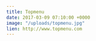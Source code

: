```yaml
---
title: Topmenu
date: 2017-03-09 07:10:00 +0000
image: "/uploads/topmenu.jpg"
lien: http://www.topmenu.com
---
```


